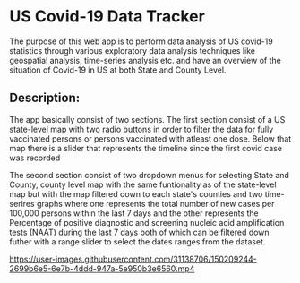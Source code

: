 # US Covid-19 Data Tracker

The purpose of this web app is to perform data analysis of US covid-19 statistics through various exploratory data analysis techniques like geospatial analysis, time-series analysis etc. and have an overview of the situation of Covid-19 in US at both State and County Level.

## Description:

The app basically consist of two sections.
The first section consist of a US state-level map with two radio buttons in order to filter the data for fully vaccinated persons or persons vaccinated with atleast one dose.
Below that map there is a slider that represents the timeline since the first covid case was recorded

The second section consist of two dropdown menus for selecting State and County, county level map with the same funtionality as of the state-level map but with the map filtered down to each state's counties and two time-serires graphs where one represents the total number of new cases per 100,000 persons within the last 7 days and the other represents the Percentage of positive diagnostic and screening nucleic acid amplification tests (NAAT) during the last 7 days both of which can be filtered down futher with a range slider to select the dates ranges from the dataset.

https://user-images.githubusercontent.com/31138706/150209244-2699b6e5-6e7b-4ddd-947a-5e950b3e6560.mp4
